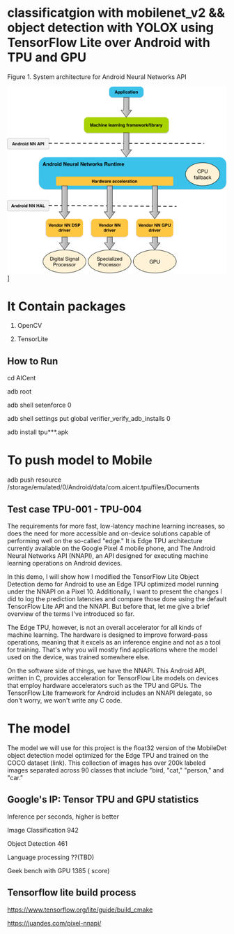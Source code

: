 # classificatgion with mobilenet_v2 && object detection with YOLOX using TensorFlow Lite over Android with TPU and GPU

Figure 1. System architecture for Android Neural Networks API

![00_doc/nnapi_architecture.png](00_doc/nnapi_architecture.png)]


# It Contain packages
1. OpenCV 

2. TensorLite


## How to Run

cd AICent

adb root

adb shell setenforce 0

adb shell settings put global verifier_verify_adb_installs 0

adb install tpu***.apk

# To push model to Mobile

adb push resource  /storage/emulated/0/Android/data/com.aicent.tpu/files/Documents


## Test case TPU-001 - TPU-004

The requirements for more fast, low-latency machine learning increases, so does the need for more accessible and on-device solutions capable of performing well on the so-called "edge." It is Edge TPU architecture currently available on the Google Pixel 4 mobile phone, and The Android Neural Networks API (NNAPI), an API designed for executing machine learning operations on Android devices.

In this demo, I will show how I modified the TensorFlow Lite Object Detection demo for Android to use an Edge TPU optimized model running under the NNAPI on a Pixel 10. Additionally, I want to present the changes I did to log the prediction latencies and compare those done using the default TensorFlow Lite API and the NNAPI. But before that, let me give a brief overview of the terms I've introduced so far.

The Edge TPU, however, is not an overall accelerator for all kinds of machine learning. The hardware is designed to improve forward-pass operations, meaning that it excels as an inference engine and not as a tool for training. That's why you will mostly find applications where the model used on the device, was trained somewhere else.

On the software side of things, we have the NNAPI. This Android API, written in C, provides acceleration for TensorFlow Lite models on devices that employ hardware accelerators such as the TPU and GPUs. The TensorFlow Lite framework for Android includes an NNAPI delegate, so don't worry, we won't write any C code.


# The model
The model we will use for this project is the float32 version of the MobileDet object detection model optimized for the Edge TPU and trained on the COCO dataset (link). 
This collection of images has over 200k labeled images separated across 90 classes that include "bird, "cat," "person," and "car."




## Google's IP: Tensor TPU and GPU statistics
Inference per seconds, higher is better

Image Classification 942

Object Detection 461

Language processing ??(TBD)

Geek bench with GPU  1385 ( score)


## Tensorflow lite build process

https://www.tensorflow.org/lite/guide/build_cmake

https://juandes.com/pixel-nnapi/